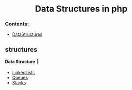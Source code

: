 <h1 align="center">Data Structures in php


### Contents:
  - [DataStructures](#structures)
      


## structures

#### Data Structure 🤖
- [LinkedLists](https://github.com/jether256/Data-Structures-in-php/tree/main/LinkedLists)
- [Queues](https://github.com/jether256/Data-Structures-in-php/tree/main/Queues)
- [Stacks](https://github.com/jether256/Data-Structures-in-php/tree/main/Stacks)

